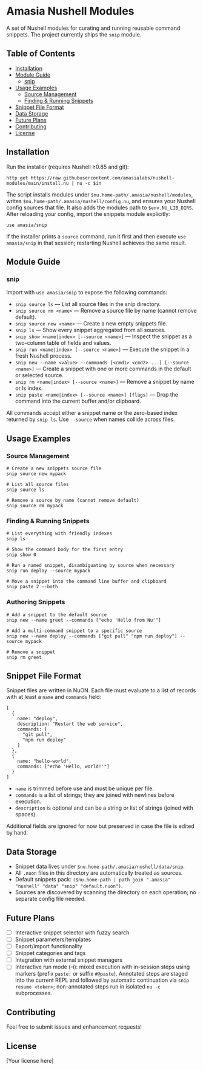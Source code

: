 # Amasia Nushell Modules

A set of Nushell modules for curating and running reusable command snippets. The project currently ships the `snip` module.

## Table of Contents
- [Installation](#installation)
- [Module Guide](#module-guide)
  - [snip](#snip)
- [Usage Examples](#usage-examples)
  - [Source Management](#source-management)
  - [Finding & Running Snippets](#finding--running-snippets)
- [Snippet File Format](#snippet-file-format)
- [Data Storage](#data-storage)
- [Future Plans](#future-plans)
- [Contributing](#contributing)
- [License](#license)

## Installation

Run the installer (requires Nushell ≥0.85 and git):
```nu
http get https://raw.githubusercontent.com/amasialabs/nushell-modules/main/install.nu | nu -c $in
```
The script installs modules under `$nu.home-path/.amasia/nushell/modules`, writes `$nu.home-path/.amasia/nushell/config.nu`, and ensures your Nushell config sources that file. It also adds the modules path to `$env.NU_LIB_DIRS`. After reloading your config, import the snippets module explicitly:
```nu
use amasia/snip
```
If the installer prints a `source` command, run it first and then execute `use amasia/snip` in that session; restarting Nushell achieves the same result.

## Module Guide


### snip

Import with `use amasia/snip` to expose the following commands:
- `snip source ls` — List all source files in the snip directory.
- `snip source rm <name>` — Remove a source file by name (cannot remove default).
- `snip source new <name>` — Create a new empty snippets file.
- `snip ls` — Show every snippet aggregated from all sources.
- `snip show <name|index> [--source <name>]` — Inspect the snippet as a two-column table of fields and values.
- `snip run <name|index> [--source <name>]` — Execute the snippet in a fresh Nushell process.
- `snip new --name <value> --commands [<cmd1> <cmd2> ...] [--source <name>]` — Create a snippet with one or more commands in the default or selected source.
- `snip rm <name|index> [--source <name>]` — Remove a snippet by name or ls index.
- `snip paste <name|index> [--source <name>] [flags]` — Drop the command into the current buffer and/or clipboard.

All commands accept either a snippet name or the zero-based index returned by `snip ls`. Use `--source` when names collide across files.

## Usage Examples

### Source Management
```nu
# Create a new snippets source file
snip source new mypack

# List all source files
snip source ls

# Remove a source by name (cannot remove default)
snip source rm mypack
```

### Finding & Running Snippets
```nu
# List everything with friendly indexes
snip ls

# Show the command body for the first entry
snip show 0

# Run a named snippet, disambiguating by source when necessary
snip run deploy --source mypack

# Move a snippet into the command line buffer and clipboard
snip paste 2 --both
```

### Authoring Snippets
```nu
# Add a snippet to the default source
snip new --name greet --commands ["echo 'Hello from Nu'"]

# Add a multi-command snippet to a specific source
snip new --name deploy --commands ["git pull" "npm run deploy"] --source mypack

# Remove a snippet
snip rm greet
```

## Snippet File Format

Snippet files are written in NuON. Each file must evaluate to a list of records with at least a `name` and `commands` field:

```nuon
[
  {
    name: "deploy",
    description: "Restart the web service",
    commands: [
      "git pull",
      "npm run deploy"
    ]
  },
  {
    name: "hello-world",
    commands: ["echo 'Hello, world!'"]
  }
]
```

- `name` is trimmed before use and must be unique per file.
- `commands` is a list of strings; they are joined with newlines before execution.
- `description` is optional and can be a string or list of strings (joined with spaces).

Additional fields are ignored for now but preserved in case the file is edited by hand.

## Data Storage

- Snippet data lives under `$nu.home-path/.amasia/nushell/data/snip`.
- All `.nuon` files in this directory are automatically treated as sources.
- Default snippets pack: `($nu.home-path | path join ".amasia" "nushell" "data" "snip" "default.nuon")`.
- Sources are discovered by scanning the directory on each operation; no separate config file needed.

## Future Plans

- [ ] Interactive snippet selector with fuzzy search
- [ ] Snippet parameters/templates
- [ ] Export/import functionality
- [ ] Snippet categories and tags
- [ ] Integration with external snippet managers
- [ ] Interactive run mode (-i): mixed execution with in-session steps using markers (prefix `paste:` or suffix `#@paste`). Annotated steps are staged into the current REPL and followed by automatic continuation via `snip resume <token>`; non-annotated steps run in isolated `nu -c` subprocesses.

## Contributing

Feel free to submit issues and enhancement requests!

## License

[Your license here]
